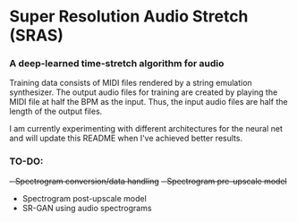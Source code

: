 # Super Resolution Audio Stretch (SRAS)
### A deep-learned time-stretch algorithm for audio

Training data consists of MIDI files rendered by a string emulation synthesizer. The output audio files for training are created by playing the MIDI file at half the BPM as the input. Thus, the input audio files are half the length of the output files.

I am currently experimenting with different architectures for the neural net and will update this README when I've achieved better results.

### TO-DO:
~~- Spectrogram conversion/data handling~~
~~- Spectrogram pre-upscale model~~
- Spectrogram post-upscale model
- SR-GAN using audio spectrograms
